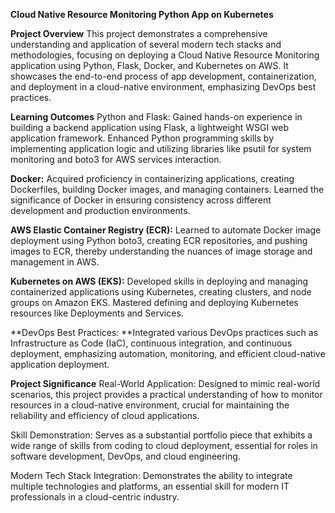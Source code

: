 **Cloud Native Resource Monitoring Python App on Kubernetes**

**Project Overview**
This project demonstrates a comprehensive understanding and application of several modern tech stacks and methodologies, focusing on deploying a Cloud Native Resource Monitoring application using Python, Flask, Docker, and Kubernetes on AWS. It showcases the end-to-end process of app development, containerization, and deployment in a cloud-native environment, emphasizing DevOps best practices.

**Learning Outcomes**
Python and Flask: Gained hands-on experience in building a backend application using Flask, a lightweight WSGI web application framework. Enhanced Python programming skills by implementing application logic and utilizing libraries like psutil for system monitoring and boto3 for AWS services interaction.

**Docker:** Acquired proficiency in containerizing applications, creating Dockerfiles, building Docker images, and managing containers. Learned the significance of Docker in ensuring consistency across different development and production environments.

**AWS Elastic Container Registry (ECR):** Learned to automate Docker image deployment using Python boto3, creating ECR repositories, and pushing images to ECR, thereby understanding the nuances of image storage and management in AWS.

**Kubernetes on AWS (EKS):** Developed skills in deploying and managing containerized applications using Kubernetes, creating clusters, and node groups on Amazon EKS. Mastered defining and deploying Kubernetes resources like Deployments and Services.

**DevOps Best Practices: **Integrated various DevOps practices such as Infrastructure as Code (IaC), continuous integration, and continuous deployment, emphasizing automation, monitoring, and efficient cloud-native application deployment.

**Project Significance**
Real-World Application: Designed to mimic real-world scenarios, this project provides a practical understanding of how to monitor resources in a cloud-native environment, crucial for maintaining the reliability and efficiency of cloud applications.

Skill Demonstration: Serves as a substantial portfolio piece that exhibits a wide range of skills from coding to cloud deployment, essential for roles in software development, DevOps, and cloud engineering.

Modern Tech Stack Integration: Demonstrates the ability to integrate multiple technologies and platforms, an essential skill for modern IT professionals in a cloud-centric industry.
